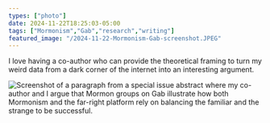 ```yaml
---
types: ["photo"]
date: 2024-11-22T18:25:03-05:00
tags: ["Mormonism","Gab","research","writing"]
featured_image: "/2024-11-22-Mormonism-Gab-screenshot.JPEG"
---
```

I love having a co-author who can provide the theoretical framing to turn my weird data from a dark corner of the internet into an interesting argument.

![Screenshot of a paragraph from a special issue abstract where my co-author and I argue that Mormon groups on Gab illustrate how both Mormonism and the far-right platform rely on balancing the familiar and the strange to be successful.](/2024-11-22-Mormonism-Gab-screenshot.JPEG)
